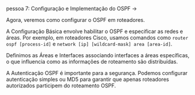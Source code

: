 pessoa 7: Configuração e Implementação do OSPF ->

Agora, veremos como configurar o OSPF em roteadores.

A Configuração Básica envolve habilitar o OSPF e especificar as redes e áreas. Por exemplo, em roteadores Cisco, usamos comandos como `router ospf [process-id]` e `network [ip] [wildcard-mask] area [area-id]`.

Definimos as Áreas e Interfaces associando interfaces a áreas específicas, o que influencia como as informações de roteamento são distribuídas.

A Autenticação OSPF é importante para a segurança. Podemos configurar autenticação simples ou MD5 para garantir que apenas roteadores autorizados participem do roteamento OSPF.